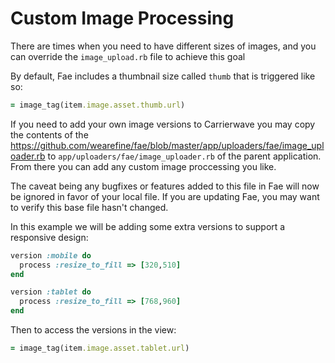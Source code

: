 # Custom Image Processing

There are times when you need to have different sizes of images, and you can override the `image_upload.rb` file to achieve this goal

By default, Fae includes a thumbnail size called `thumb` that is triggered like so:

```ruby
= image_tag(item.image.asset.thumb.url)
```

If you need to add your own image versions to Carrierwave you may copy the contents of the https://github.com/wearefine/fae/blob/master/app/uploaders/fae/image_uploader.rb to `app/uploaders/fae/image_uploader.rb` of the parent application. From there you can add any custom image proccessing you like.

The caveat being any bugfixes or features added to this file in Fae will now be ignored in favor of your local file. If you are updating Fae, you may want to verify this base file hasn't changed.

In this example we will be adding some extra versions to support a responsive design:

```ruby
version :mobile do
  process :resize_to_fill => [320,510]
end

version :tablet do
  process :resize_to_fill => [768,960]
end
```

Then to access the versions in the view:

```ruby
= image_tag(item.image.asset.tablet.url)
```
